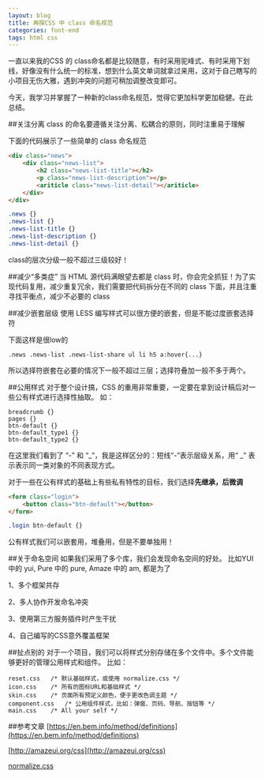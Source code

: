 ```yaml
---
layout: blog
title: 再探CSS 中 class 命名规范
categories: font-end
tags: html css
---
```

一直以来我的CSS 的 class命名都是比较随意，有时采用驼峰式、有时采用下划线，好像没有什么统一的标准，想到什么英文单词就拿过来用，这对于自己瞎写的小项目无伤大雅，遇到冲突的问题可稍加调整改变即可。

今天，我学习并掌握了一种新的class命名规范，觉得它更加科学更加稳健。在此总结。

##关注分离
class 的命名要遵循关注分离、松耦合的原则，同时注重易于理解

下面的代码展示了一些简单的 class 命名规范
```html
<div class="news">
	<div class="news-list">
		<h2 class="news-list-title"></h2>
		<p class="news-list-description"></p>
		<ariticle class="news-list-detail"></ariticle>
	</div>
</div>
```

```css
.news {}
.news-list {}
.news-list-title {}
.news-list-description {}
.news-list-detail {}
```
class的层次分级一般不超过三级较好！

##减少“多类症”
当 HTML 源代码满眼望去都是 class 时，你会完全抓狂！为了实现代码复用，减少重复冗余，我们需要把代码拆分在不同的 class 下面，并且注重寻找平衡点，减少不必要的 class

##减少嵌套层级
使用 LESS 编写样式可以很方便的嵌套，但是不能过度嵌套选择符

下面这样是很low的
```
.news .news-list .news-list-share ul li h5 a:hover{...}
```
所以选择符嵌套在必要的情况下一般不超过三层；选择符叠加一般不多于两个。

##公用样式
对于整个设计搞，CSS 的重用非常重要，一定要在拿到设计稿后对一些公有样式进行选择性抽取。
如：
```
breadcrumb {}
pages {}
btn-default {}
btn-default_type1 {}
btn-default_type2 {}
```
在这里我们看到了 “-” 和 “_”，我是这样区分的：短线“-”表示层级关系，用“ _” 表示表示同一类对象的不同表现方式。

对于一些在公有样式的基础上有些私有特性的目标，我们选择**先继承，后微调**

```html
<form class="login">
	<button class="btn-default"></button>	
</form>
```
```css
.login btn-default {}
```
公有样式我们可以嵌套用，堆叠用，但是不要单独用！

##关于命名空间
如果我们采用了多个库，我们会发现命名空间的好处。
比如YUI中的 yui, Pure 中的 pure, Amaze 中的 am, 都是为了

1、多个框架共存

2、多人协作开发命名冲突

3、使用第三方服务插件时产生干扰

4、自己编写的CSS意外覆盖框架

##扯点别的
对于一个项目，我们可以将样式分别存储在多个文件中。多个文件能够更好的管理公用样式和组件。
比如：
```
reset.css 	/* 默认基础样式，或使用 normalize.css */
icon.css 	/* 所有的图标URL和基础样式 */
skin.css 	/* 页面所有预定义颜色，便于更改色调主题 */
component.css 	/* 公用组件样式，比如：弹窗、页码、导航、按钮等 */
main.css 	/* All your self */
```

##参考文章
[https://en.bem.info/method/definitions](https://en.bem.info/method/definitions)

[http://amazeui.org/css](http://amazeui.org/css)

[normalize.css](http://necolas.github.io/normalize.css/)
